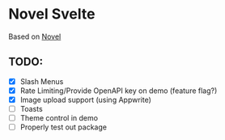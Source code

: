 # Novel Svelte

Based on [Novel](https://github.com/steven-tey/novel)

## TODO:

- [x] Slash Menus
- [x] Rate Limiting/Provide OpenAPI key on demo (feature flag?)
- [x] Image upload support (using Appwrite)
- [ ] Toasts
- [ ] Theme control in demo
- [ ] Properly test out package
